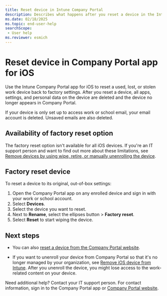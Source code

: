 ```yaml
---
title: Reset device in Intune Company Portal
description: Describes what happens after you reset a device in the Intune Company Portal app for iOS and includes the steps for how to do it.
ms.date: 02/18/2025
ms.topic: end-user-help
searchScope:
 - User help
ms.reviewer: esmich
---
```


# Reset device in Company Portal app for iOS

Use the Intune Company Portal app for iOS to reset a used, lost, or stolen work device back to factory settings. After you reset a device, all apps, settings, and personal data on the device are deleted and the device no longer appears in Company Portal.

If your device is only set up to access work or school email, your email account is deleted. Unsaved emails are also deleted.

## Availability of factory reset option

The factory reset option isn't available for all iOS devices. If you're an IT support person and want to find out more about these limitations, see [Remove devices by using wipe, retire, or manually unenrolling the device](/mem/intune-service/remote-actions/devices-wipe).

## Factory reset device
To reset a device to its original, out-of-box settings:

1. Open the Company Portal app on any enrolled device and sign in with your work or school account.
2. Select **Devices**.
3. Select the device you want to reset.
4. Next to **Rename**, select the ellipses button > **Factory reset**.
5. Select **Reset** to start wiping the device.

## Next steps

* You can also [reset a device from the Company Portal website](reset-device-company-portal-website.md).

* If you want to unenroll your device from Company Portal so that it's no longer managed by your organization, see [Remove iOS device from Intune](unenroll-your-device-from-intune-ios.md). After you unenroll the device, you might lose access to the work-related content on your device.

 Need additional help? Contact your IT support person. For contact information, sign in to the Company Portal app or [Company Portal website](https://go.microsoft.com/fwlink/?linkid=2010980).
